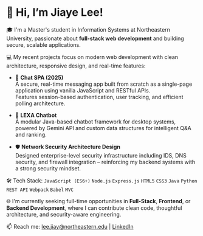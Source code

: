 # 👋 Hi, I’m Jiaye Lee!

🎓 I'm a Master's student in Information Systems at Northeastern University, passionate about **full-stack web development** and building secure, scalable applications.

💻 My recent projects focus on modern web development with clean architecture, responsive design, and real-time features:

- 💬 **Chat SPA (2025)**  
  A secure, real-time messaging app built from scratch as a single-page application using vanilla JavaScript and RESTful APIs.  
  Features session-based authentication, user tracking, and efficient polling architecture.

- 🧠 **LEXA Chatbot**  
  A modular Java-based chatbot framework for desktop systems, powered by Gemini API and custom data structures for intelligent Q&A and ranking.

- 🛡️ **Network Security Architecture Design**  
  Designed enterprise-level security infrastructure including IDS, DNS security, and firewall integration – reinforcing my backend systems with a strong security mindset.

🛠️ Tech Stack:
`JavaScript (ES6+)` `Node.js` `Express.js` `HTML5` `CSS3` `Java` `Python` `REST API` `Webpack` `Babel` `MVC`

🌐 I'm currently seeking full-time opportunities in **Full-Stack**, **Frontend**, or **Backend Development**, where I can contribute clean code, thoughtful architecture, and security-aware engineering.

📫 Reach me: [lee.jiay@northeastern.edu](mailto:lee.jiay@northeastern.edu) | [LinkedIn](https://linkedin.com/in/jiayelee)

